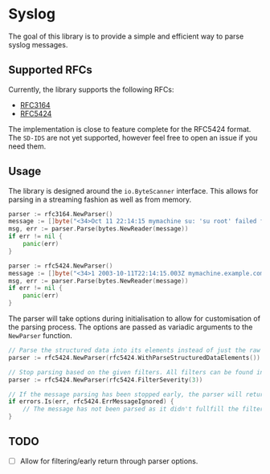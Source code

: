 # Syslog

The goal of this library is to provide a simple and efficient way to parse syslog messages.

## Supported RFCs

Currently, the library supports the following RFCs:
 - [RFC3164](https://datatracker.ietf.org/doc/html/rfc3164)
 - [RFC5424](https://datatracker.ietf.org/doc/html/rfc5424)

The implementation is close to feature complete for the RFC5424 format. The `SD-IDS` are not yet supported, however feel free to open an issue if you need them.

## Usage

The library is designed around the `io.ByteScanner` interface. This allows for parsing in a streaming fashion as well as from memory.

```go
parser := rfc3164.NewParser()
message := []byte("<34>Oct 11 22:14:15 mymachine su: 'su root' failed for lonvick on /dev/pts/8")
msg, err := parser.Parse(bytes.NewReader(message))
if err != nil {
    panic(err)
}
```

```go
parser := rfc5424.NewParser()
message := []byte("<34>1 2003-10-11T22:14:15.003Z mymachine.example.com su - ID47 - 'su root' failed for lonvick on /dev/pts/8'")
msg, err := parser.Parse(bytes.NewReader(message))
if err != nil {
    panic(err)
}
```


The parser will take options during initialisation to allow for customisation of the parsing process. The options are passed as variadic arguments to the `NewParser` function.

```go
// Parse the structured data into its elements instead of just the raw string.
parser := rfc5424.NewParser(rfc5424.WithParseStructuredDataElements())

// Stop parsing based on the given filters. All filters can be found in rfc3164/filter.go and rfc5424/filter.go.
parser := rfc5424.NewParser(rfc5424.FilterSeverity(3))

// If the message parsing has been stopped early, the parser will return an ErrMessageIgnored error.
if errors.Is(err, rfc5424.ErrMessageIgnored) {
    // The message has not been parsed as it didn't fullfill the filter requirements.
}
```

## TODO

- [ ] Allow for filtering/early return through parser options.